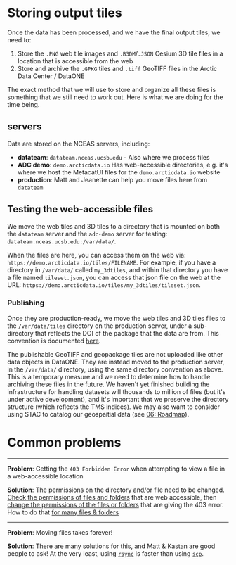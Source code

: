 # Storing output tiles

Once the data has been processed, and we have the final output tiles, we need to:
1) Store the `.PNG` web tile images and `.B3DM`/`.JSON` Cesium 3D tile files in a location that is accessible from the web
2) Store and archive the `.GPKG` tiles and `.tiff` GeoTIFF files in the Arctic Data Center / DataONE

The exact method that we will use to store and organize all these files is something that we still need to work out. Here is what we are doing for the time being.

## servers
Data are stored on the NCEAS servers, including:
- **datateam**: `datateam.nceas.ucsb.edu` - Also where we process files
- **ADC demo**: `demo.arcticdata.io` Has web-accessible directories, e.g. it's where we host the MetacatUI files for the `demo.arcticdata.io` website
- **production**: Matt and Jeanette can help you move files here from `datateam`

## Testing the web-accessible files

We move the web tiles and 3D tiles to a directory that is mounted on both the `datateam` server and the `adc-demo` server for testing: `datateam.nceas.ucsb.edu:/var/data/`.

When the files are here, you can access them on the web via: `https://demo.arcticdata.io/tiles/FILENAME`. For example, if you have a directory in `/var/data/` called `my_3dtiles`, and within that directory you have a file named `tileset.json`, you can access that json file on the web at the URL: `https://demo.arcticdata.io/tiles/my_3dtiles/tileset.json`.

### Publishing

Once they are production-ready, we move the web tiles and 3D tiles files to the `/var/data/tiles` directory on the production server, under a sub-directory that reflects the DOI of the package that the data are from. This convention is documented [here](https://github.nceas.ucsb.edu/KNB/arctic-data/blob/master/misc/tileset-naming-convention.md).

The publishable GeoTIFF and geopackage tiles are not uploaded like other data objects in DataONE. They are instead moved to the production server, in the `/var/data/` directory, using the same directory convention as above. This is a temporary measure and we need to determine how to handle archiving these files in the future. We haven't yet finished building the infrastructure for handling datasets will thousands to million of files (but it's under active development), and it's important that we preserve the directory structure (which reflects the TMS indices). We may also want to consider using STAC to catalog our geospaitial data (see [06: Roadmap](/Users/rtb/git/pdg-info/06_roadmap.md)).


# Common problems

---

**Problem**: Getting the `403 Forbidden Error` when attempting to view a file in a web-accessible location

**Solution**: The permissions on the directory and/or file need to be changed. [Check the permissions of files and folders](https://phoenixnap.com/kb/linux-file-permissions#:~:text=the%20Execute%20box.-,Check%20Permissions%20in%20Command%2DLine%20with%20Ls%20Command,in%20the%20long%20list%20format.) that are web accessible, then [change the permissions of the files or folders](https://www.tomshardware.com/how-to/change-file-directory-permissions-linux) that are giving the 403 error. How to do that [for many files & folders](https://stackoverflow.com/questions/3740152/how-do-i-change-permissions-for-a-folder-and-its-subfolders-files)

---

**Problem**: Moving files takes forever!

**Solution**: There are many solutions for this, and Matt & Kastan are good people to ask! At the very least, using [`rsync`](https://www.atlantic.net/vps-hosting/how-to-use-rsync-copy-sync-files-servers/) is faster than using [`scp`](https://linuxize.com/post/how-to-use-scp-command-to-securely-transfer-files/). 
